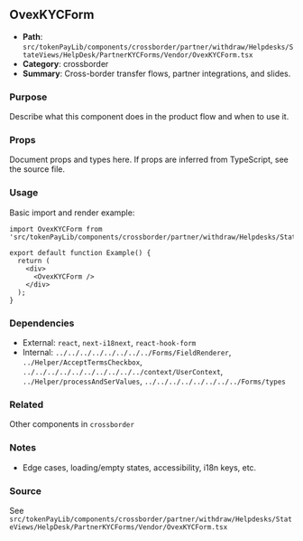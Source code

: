 ## OvexKYCForm

- **Path**: `src/tokenPayLib/components/crossborder/partner/withdraw/Helpdesks/StateViews/HelpDesk/PartnerKYCForms/Vendor/OvexKYCForm.tsx`
- **Category**: crossborder
- **Summary**: Cross-border transfer flows, partner integrations, and slides.

### Purpose
Describe what this component does in the product flow and when to use it.

### Props
Document props and types here. If props are inferred from TypeScript, see the source file.

### Usage
Basic import and render example:


```tsx
import OvexKYCForm from 'src/tokenPayLib/components/crossborder/partner/withdraw/Helpdesks/StateViews/HelpDesk/PartnerKYCForms/Vendor/OvexKYCForm';

export default function Example() {
  return (
    <div>
      <OvexKYCForm />
    </div>
  );
}

```

### Dependencies
- External: `react`, `next-i18next`, `react-hook-form`
- Internal: `../../../../../../../../Forms/FieldRenderer`, `../Helper/AcceptTermsCheckbox`, `../../../../../../../../../../context/UserContext`, `../Helper/processAndSerValues`, `../../../../../../../../Forms/types`

### Related
Other components in `crossborder`

### Notes
- Edge cases, loading/empty states, accessibility, i18n keys, etc.

### Source
See `src/tokenPayLib/components/crossborder/partner/withdraw/Helpdesks/StateViews/HelpDesk/PartnerKYCForms/Vendor/OvexKYCForm.tsx`
